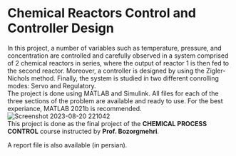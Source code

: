 # Chemical Reactors Control and Controller Design

In this project, a number of variables such as temperature, pressure, and concentration are controlled and carefully observed in a system comprised of 2 chemical reactors in series, where the output of reactor 1 is then fed to the second reactor.
Moreover, a controller is designed by using the Zigler-Nichols method.
Finally, the system is studied in two different conrolling modes: Servo and Regulatory.
<br>
The project is done using MATLAB and Simulink. All files for each of the three sections of the problem are available and ready to use.
For the best experiance, MATLAB 2021b is recommended.
<br>
![Screenshot 2023-08-20 221042](https://github.com/Homanloo/System_control_MATLAB/assets/118424174/d4fa5af4-5864-4e34-bbee-43f94236b2b4)
<br>
This project is done as the final project of the <b>CHEMICAL PROCESS CONTROL</b> course instructed by <b>Prof. Bozorgmehri</b>.

A report file is also available (in persian).
